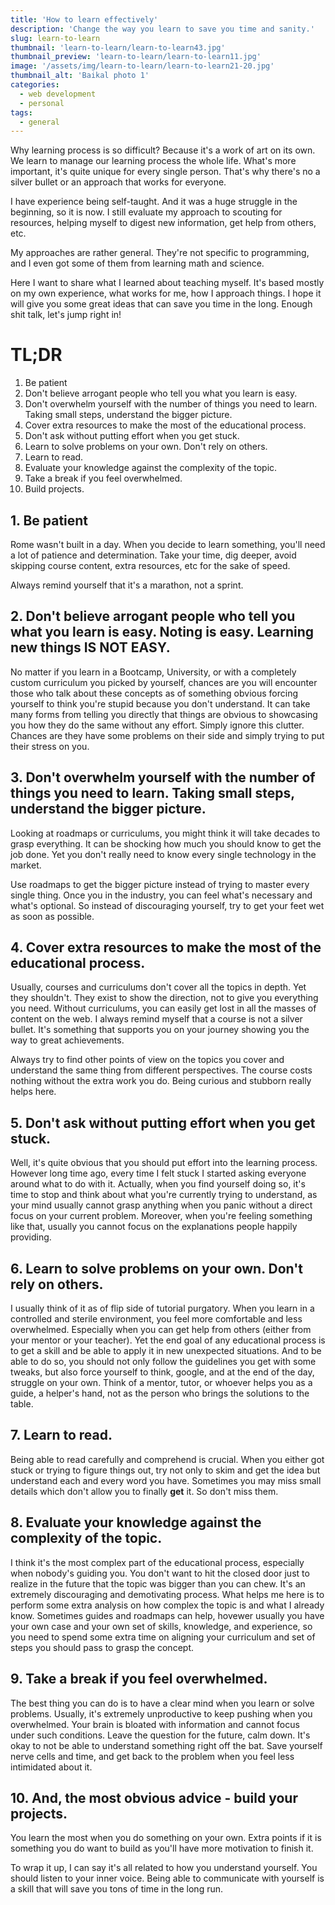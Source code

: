 ```yaml
---
title: 'How to learn effectively'
description: 'Change the way you learn to save you time and sanity.'
slug: learn-to-learn
thumbnail: 'learn-to-learn/learn-to-learn43.jpg'
thumbnail_preview: 'learn-to-learn/learn-to-learn11.jpg'
image: '/assets/img/learn-to-learn/learn-to-learn21-20.jpg'
thumbnail_alt: 'Baikal photo 1'
categories:
  - web development
  - personal
tags:
  - general
---
```


Why learning process is so difficult?
Because it's a work of art on its own.
We learn to manage our learning process the whole life. What's more important, it's quite unique for every single person. That's why there's no a silver bullet or an approach that works for everyone.

<!--more-->

I have experience being self-taught. And it was a huge struggle in the beginning, so it is now. I still evaluate my approach to scouting for resources, helping myself to digest new information, get help from others, etc.

My approaches are rather general. They're not specific to programming, and I even got some of them from learning math and science.

Here I want to share what I learned about teaching myself. It's based mostly on my own experience, what works for me, how I approach things. I hope it will give you some great ideas that can save you time in the long. Enough shit talk, let's jump right in!

# TL;DR

1. Be patient
2. Don't believe arrogant people who tell you what you learn is easy.
3. Don't overwhelm yourself with the number of things you need to learn. Taking small steps, understand the bigger picture.
4. Cover extra resources to make the most of the educational process.
5. Don't ask without putting effort when you get stuck.
6. Learn to solve problems on your own. Don't rely on others.
7. Learn to read.
8. Evaluate your knowledge against the complexity of the topic.
9. Take a break if you feel overwhelmed.
10. Build projects.

## 1. Be patient

Rome wasn't built in a day. When you decide to learn something, you'll need a lot of patience and determination. Take your time, dig deeper, avoid skipping course content, extra resources, etc for the sake of speed.

Always remind yourself that it's a marathon, not a sprint.

## 2. Don't believe arrogant people who tell you what you learn is easy. Noting is easy. Learning new things **IS NOT EASY**.

No matter if you learn in a Bootcamp, University, or with a completely custom curriculum you picked by yourself, chances are you will encounter those who talk about these concepts as of something obvious forcing yourself to think you're stupid because you don't understand.
It can take many forms from telling you directly that things are obvious to showcasing you how they do the same without any effort. Simply ignore this clutter. Chances are they have some problems on their side and simply trying to put their stress on you.

## 3. Don't overwhelm yourself with the number of things you need to learn. Taking small steps, understand the bigger picture.

Looking at roadmaps or curriculums, you might think it will take decades to grasp everything. It can be shocking how much you should know to get the job done.
Yet you don't really need to know every single technology in the market.

Use roadmaps to get the bigger picture instead of trying to master every single thing. Once you in the industry, you can feel what's necessary and what's optional. So instead of discouraging yourself, try to get your feet wet as soon as possible.

## 4. Cover extra resources to make the most of the educational process.

Usually, courses and curriculums don't cover all the topics in depth. Yet they shouldn't.
They exist to show the direction, not to give you everything you need. Without curriculums, you can easily get lost in all the masses of content on the web. I always remind myself that a course is not a silver bullet. It's something that supports you on your journey showing you the way to great achievements.

Always try to find other points of view on the topics you cover and understand the same thing from different perspectives.
The course costs nothing without the extra work you do.
Being curious and stubborn really helps here.

## 5. Don't ask without putting effort when you get stuck.

Well, it's quite obvious that you should put effort into the learning process.
However long time ago, every time I felt stuck I started asking everyone around what to do with it.
Actually, when you find yourself doing so, it's time to stop and think about what you're currently trying to understand, as your mind usually cannot grasp anything when you panic without a direct focus on your current problem.
Moreover, when you're feeling something like that, usually you cannot focus on the explanations people happily providing.

## 6. Learn to solve problems on your own. Don't rely on others.

I usually think of it as of flip side of tutorial purgatory.
When you learn in a controlled and sterile environment, you feel more comfortable and less overwhelmed. Especially when you can get help from others (either from your mentor or your teacher). Yet the end goal of any educational process is to get a skill and be able to apply it in new unexpected situations.
And to be able to do so, you should not only follow the guidelines you get with some tweaks, but also force yourself to think, google, and at the end of the day, struggle on your own.
Think of a mentor, tutor, or whoever helps you as a guide, a helper's hand, not as the person who brings the solutions to the table.

## 7. Learn to read.

Being able to read carefully and comprehend is crucial.
When you either got stuck or trying to figure things out, try not only to skim and get the idea but understand each and every word you have. Sometimes you may miss small details which don't allow you to finally **get** it. So don't miss them.

## 8. Evaluate your knowledge against the complexity of the topic.

I think it's the most complex part of the educational process, especially when nobody's guiding you.
You don't want to hit the closed door just to realize in the future that the topic was bigger than you can chew. It's an extremely discouraging and demotivating process.
What helps me here is to perform some extra analysis on how complex the topic is and what I already know.
Sometimes guides and roadmaps can help, hovewer usually you have your own case and your own set of skills, knowledge, and experience, so you need to spend some extra time on aligning your curriculum and set of steps you should pass to grasp the concept.

## 9. Take a break if you feel overwhelmed.

The best thing you can do is to have a clear mind when you learn or solve problems.
Usually, it's extremely unproductive to keep pushing when you overwhelmed.
Your brain is bloated with information and cannot focus under such conditions.
Leave the question for the future, calm down. It's okay to not be able to understand something right off the bat.
Save yourself nerve cells and time, and get back to the problem when you feel less intimidated about it.

## 10. And, the most obvious advice - build your projects.

You learn the most when you do something on your own. Extra points if it is something you do want to build as you'll have more motivation to finish it.

To wrap it up, I can say it's all related to how you understand yourself. You should listen to your inner voice.
Being able to communicate with yourself is a skill that will save you tons of time in the long run.

